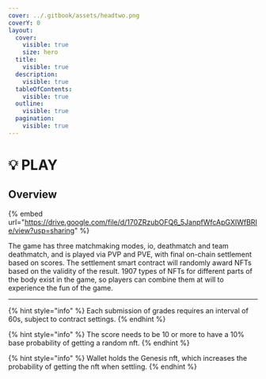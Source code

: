 ```yaml
---
cover: ../.gitbook/assets/headtwo.png
coverY: 0
layout:
  cover:
    visible: true
    size: hero
  title:
    visible: true
  description:
    visible: true
  tableOfContents:
    visible: true
  outline:
    visible: true
  pagination:
    visible: true
---
```


# 💡 PLAY

## Overview

{% embed url="https://drive.google.com/file/d/170ZRzubOFQ6_5JanpfWfcApGXIWfBRIe/view?usp=sharing" %}

The game has three matchmaking modes, io, deathmatch and team deathmatch, and is played via PVP and PVE, with final on-chain settlement based on scores. The settlement smart contract will randomly award NFTs based on the validity of the result. 1907 types of NFTs for different parts of the body exist in the game, so players can combine them at will to experience the fun of the game.

***

{% hint style="info" %}
Each submission of grades requires an interval of 60s, subject to contract settings.
{% endhint %}

{% hint style="info" %}
The score needs to be 10 or more to have a 10% base probability of getting a random nft.
{% endhint %}

{% hint style="info" %}
Wallet holds the Genesis nft, which increases the probability of getting the nft when settling.
{% endhint %}
